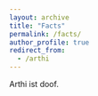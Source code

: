 ```yaml
---
layout: archive
title: "Facts"
permalink: /facts/
author_profile: true
redirect_from:
  - /arthi
---
```


Arthi ist doof.
